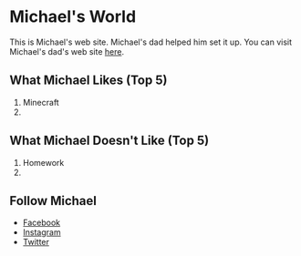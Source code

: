 # Michael's World

This is Michael's web site. Michael's dad helped him set it up. You can visit Michael's dad's web site [here](http://abmlab.net).

## What Michael Likes (Top 5)

1. Minecraft
2. 

## What Michael Doesn't Like (Top 5)

1. Homework
2. 

## Follow Michael

- [Facebook](https://facebook.com/)
- [Instagram](https://instagram.com)
- [Twitter](https://twitter.com)

